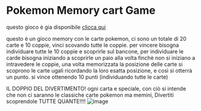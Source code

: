 # Pokemon Memory cart Game

questo gioco è gia disponibile [clicca qui](https://michele-piazzolla-2cit.github.io/carta-pokemon/)

questo è un gioco memory con le carte pokemon, ci sono un totale di 20 carte e 10 coppie, vinci scovando tutte le coppie.
per vincere bisogna individuare tutte le 10 coppie e scoprirle sul bancone, per individuare le carde bisogna iniziando a scoprirle un paio alla volta finchè non si iniziano a intravedere le coppie, una volta memorizzata la posizione delle carte si scoprono le carte ugali ricordando la loro esatta posizione, e così si otterrà un punto. si vince ottenendo 10 punti (individuando tutte le carte)

IL DOPPIO DEL DIVERTIMENTO!
ogni carta e speciale, con ciò si intende che non ci saranno le classiche carte pokemon ma memini, Divertiti scoprendole TUTTE QUANTE!!!!
![image](https://user-images.githubusercontent.com/124684154/235655058-6f102d77-8cc4-42a5-9b61-02471372e580.png)

